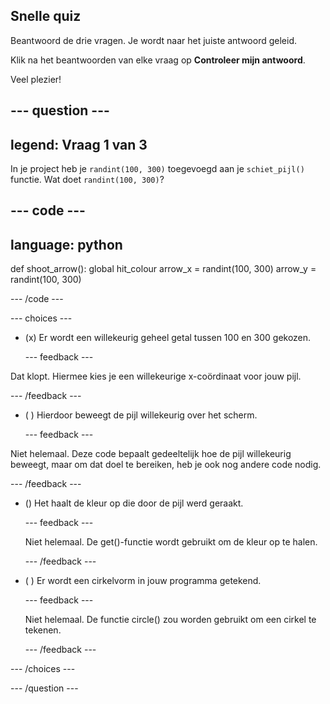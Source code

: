## Snelle quiz

Beantwoord de drie vragen. Je wordt naar het juiste antwoord geleid.

Klik na het beantwoorden van elke vraag op **Controleer mijn antwoord**.

Veel plezier!

--- question ---
---
legend: Vraag 1 van 3
---
In je project heb je `randint(100, 300)` toegevoegd aan je `schiet_pijl()` functie. Wat doet `randint(100, 300)`?

--- code ---
---
language: python
---

def shoot_arrow(): global hit_colour arrow_x = randint(100, 300) arrow_y = randint(100, 300)

--- /code ---

--- choices ---

- (x) Er wordt een willekeurig geheel getal tussen 100 en 300 gekozen.

  --- feedback ---

Dat klopt. Hiermee kies je een willekeurige x-coördinaat voor jouw pijl.

  --- /feedback ---

- ( ) Hierdoor beweegt de pijl willekeurig over het scherm.

  --- feedback ---

Niet helemaal. Deze code bepaalt gedeeltelijk hoe de pijl willekeurig beweegt, maar om dat doel te bereiken, heb je ook nog andere code nodig.

  --- /feedback ---

- () Het haalt de kleur op die door de pijl werd geraakt.

  --- feedback ---

  Niet helemaal. De get()-functie wordt gebruikt om de kleur op te halen.

  --- /feedback ---

- ( ) Er wordt een cirkelvorm in jouw programma getekend.

  --- feedback ---

  Niet helemaal. De functie circle() zou worden gebruikt om een cirkel te tekenen.

  --- /feedback ---

--- /choices ---

--- /question ---
